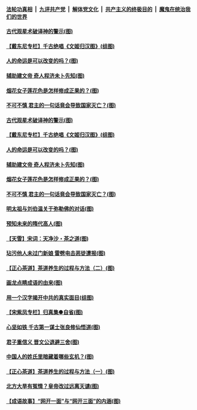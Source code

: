 

####  [法轮功真相](../../../../basic/blob/master/README.md?t=06210502) &nbsp;|&nbsp; [九评共产党](../../../../9ping.md/blob/master/README.md?t=06210502) &nbsp;|&nbsp; [解体党文化](../../../../jtdwh.md/blob/master/README.md?t=06210502)  &nbsp;|&nbsp; [共产主义的终极目的](../../../../gczydzjmd.md/blob/master/README.md?t=06210502) &nbsp;|&nbsp; [魔鬼在统治我们的世界](../../../../mgztzwmdsj.md/blob/master/README.md?t=06210502) 

#### [古代观星术破译神的警示(图)](../pages/p7/936938.md?t=06210502) 

#### [【戴东尼专栏】千古绝唱《文姬归汉图》(组图)](../pages/p7/933598.md?t=06210502) 

#### [人的命运是可以改变的吗？(图)](../pages/p7/936633.md?t=06210502) 

#### [辅助建文帝 奇人程济未卜先知(图)](../pages/p7/936751.md?t=06210502) 

#### [烟花女子莲花色是怎样修成正果的？(图)](../pages/p7/936627.md?t=06210502) 

#### [不可不慎 君主的一句话竟会导致国家灭亡？(图)](../pages/p7/936921.md?t=06210502) 

#### [古代观星术破译神的警示(图)](../pages/p7/936938.md?t=06210502) 

#### [【戴东尼专栏】千古绝唱《文姬归汉图》(组图)](../pages/p7/933598.md?t=06210502) 

#### [人的命运是可以改变的吗？(图)](../pages/p7/936633.md?t=06210502) 

#### [辅助建文帝 奇人程济未卜先知(图)](../pages/p7/936751.md?t=06210502) 

#### [烟花女子莲花色是怎样修成正果的？(图)](../pages/p7/936627.md?t=06210502) 

#### [不可不慎 君主的一句话竟会导致国家灭亡？(图)](../pages/p7/936921.md?t=06210502) 

#### [明太祖与刘伯温关于弥勒佛的对话(图)](../pages/p7/936918.md?t=06210502) 

#### [预知未来的隋代高人(图)](../pages/p7/936519.md?t=06210502) 

#### [【天雪】宋词：天净沙・茶之道(图)](../pages/p7/936606.md?t=06210502) 

#### [玷污他人未过门新娘 雷劈电击恶徒遭报(图)](../pages/p7/936730.md?t=06210502) 

#### [【正心茶道】茶道养生的过程与方法（二）(图)](../pages/p7/936188.md?t=06210502) 

#### [画龙点睛成语的由来(图)](../pages/p7/936521.md?t=06210502) 

#### [用一个汉字揭开中共的真实面目(组图)](../pages/p7/936605.md?t=06210502) 

#### [【宋紫凤专栏】归真集●自省(图)](../pages/p7/936715.md?t=06210502) 

#### [心坚如铁 千古第一谋士张良修仙悟道(图)](../pages/p7/936518.md?t=06210502) 

#### [君子重信义 晋文公退避三舍(图)](../pages/p7/936517.md?t=06210502) 

#### [中国人的姓氏里暗藏着哪些玄机？(图)](../pages/p7/936608.md?t=06210502) 

#### [【正心茶道】茶道养生的过程与方法（一）(图)](../pages/p7/936187.md?t=06210502) 

#### [北方大旱有冤情？皇帝改过远离天谴(图)](../pages/p7/936431.md?t=06210502) 

#### [【成语故事】“网开一面”与“网开三面”的内涵(图)](../pages/p7/936380.md?t=06210502) 

